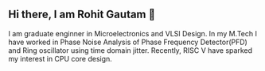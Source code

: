 ## Hi there, I am Rohit Gautam 👋
I am graduate enginner in Microelectronics and VLSI Design. In my M.Tech I have worked in Phase Noise Analysis of Phase Frequency Detector(PFD) and Ring oscillator using time domain jitter. Recently, RISC V have sparked my interest in CPU core design.


<!--
**rohitgautam05/rohitgautam05** is a ✨ _special_ ✨ repository because its `README.md` (this file) appears on your GitHub profile.

Here are some ideas to get you started:

- 🔭 I’m currently working on Single Cycle RISC V Processor.
- 🌱 I’m currently learning ...
- 👯 I’m looking to collaborate on ...
- 🤔 I’m looking for help with ...
- 💬 Ask me about ...
- 📫 How to reach me: ...
- 😄 Pronouns: ...
- ⚡ Fun fact: ...
-->
